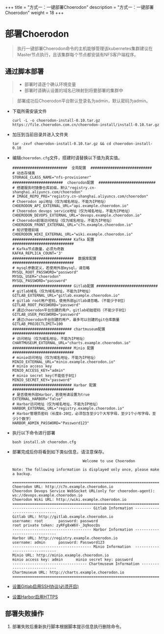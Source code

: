 +++
title = "方式一：一键部署Choerodon"
description = "方式一：一键部署Choerodon"
weight = 18
+++

# 部署Choerodon

<blockquote class="note">
执行一键部署Choerodon命令的主机能够管理该kubernetes集群建议在Master节点执行，且该集群每个节点都安装有NFS客户端程序。
</blockquote>

## 通过脚本部署

<blockquote class="warning">
  <ul>
  <li>部署时请逐个确认环境变量</li>
  <li>部署时请确认设置的域名已映射到将要部署的集群中</li>
  </ul>
</blockquote>

<blockquote class="note">
部署成功后Choerodon平台默认登录名为admin，默认密码为admin。
</blockquote>

- 下载所需安装文件

    ```
    curl -L -o choerodon-install-0.10.tar.gz https://file.choerodon.com.cn/choerodon-install/install-0.10.tar.gz
    ```

- 加压到当前目录并进入文件夹

    ```
    tar -zxvf choerodon-install-0.10.tar.gz && cd choerodon-install-0.10
    ```

- 编辑`choerodon.cfg`文件，搭建时请替换以下值为真实值。

    ```
    #########################  全局配置  ############################
    # 动态存储类
    STORAGE_CLASS_NAME="nfs-provisioner"
    #######################  choerodon配置  ##########################
    # 搭建服务时镜像仓库前缀，默认"registry.cn-shanghai.aliyuncs.com/choerodon"
    # IMAGE_REPO_PRE="registry.cn-shanghai.aliyuncs.com/choerodon"
    # Choerodon api地址（仅为域名地址，不能为IP地址）
    CHOERODON_API_EXTERNAL_URL="api.example.choerodon.io"
    # Choerodon devops service地址（仅为域名地址，不能为IP地址）
    CHOERODON_DEVOPS_EXTERNAL_URL="devops.example.choerodon.io"
    # Choerodon前端访问地址（仅为域名地址，不能为IP地址）
    CHOERODON_FRONT_EXTERNAL_URL="c7n.example.choerodon.io"
    # 知识管理前端
    CHOERODON_WIKI_EXTERNAL_URL="wiki.example.choerodon.io"
    ########################### Kafka 配置  ############################
    # Kafka节点数量，必须为奇数
    KAFKA_REPLICA_COUNT='3'
    ############################  数据库配置  ############################
    # mysql参数定义，若使用外部mysql，请忽略
    MYSQL_ROOT_PASSWORD="password"
    MYSQL_USER="choerodon"
    MYSQL_PASSWORD="password"
    ########################### Gitlab配置 ############################
    # gitlab域名（仅为域名地址，不能为IP地址）
    GITLAB_EXTERNAL_URL="gitlab.example.choerodon.io"
    # gitlab root用户密码，使用外部gitlab请忽略。（不能少于8位）
    GITLAB_ROOT_PASSWORD="password"
    # 通过choerodon平台创建的用户，gitlab初始密码（不能少于8位）
    GITLAB_USER_PASSWORD="password"
    # 通过choerodon平台创建的用户，最多可以创建的git仓库数量
    GITLAB_PROJECTLIMIT=100
    ########################### chartmuseum配置 ########################
    # 访问地址（仅为域名地址，不能为IP地址）
    CHARTMUSEUM_EXTERNAL_URL="charts.example.choerodon.io"
    ########################### Minio 配置  ############################
    # minio访问地址（仅为域名地址，不能为IP地址）
    MINIO_EXTERNAL_URL="minio.example.choerodon.io"
    # minio access key
    MINIO_ACCESS_KEY="admin"
    # minio secret key(不能低于8位)
    MINIO_SECRET_KEY="password"
    ########################### Harbar 配置  ############################
    # 是否使用外部Harbor，若使用请设置为true
    EXTERNAL_HARBOR="false"
    # Harbar访问地址（仅为域名地址，不能为IP地址）
    HARBOR_EXTERNAL_URL="registry.example.choerodon.io"
    # Harbar管理员密码（长度8-20位，必须包含至少1个大写字母，至少1个小写字母，至少1个数字）
    HARBOR_ADMIN_PASSWORD="Password123"
    ```

- 执行以下命令进行部署

    ```
    bash install.sh choerodon.cfg
    ```

- 部署完成后你将看到如下类似信息，请注意保存。

    ```shell
                                    Welcome to use Choerodon

    Note: The following information is displayed only once, please make a backup.

    =======================================================================================
    Choerodon URL: http://c7n.example.choerodon.io
    Choerodon Devops Service WebSocket URL(only for choerodon-agent):
    ws://devops.example.choerodon.io
    Choerodon Wiki URL: http://wiki.example.choerodon.io
    =======================================================================================
    ------------------------------------ Gitlab Information -------------------------------
    Gitlab URL: http://gitlab.example.choerodon.io
    username: root       password: password
    root private token: zyRFg8xW6V-_3q9oocQs
    ------------------------------------ Harbor Information -------------------------------
    Harbor URL: http://registry.example.choerodon.io
    username: admin      password: Password123
    ------------------------------------ Minio Information  -------------------------------
    Minio URL: http://minio.example.choerodon.io
    minio access key: admin      minio secret key: password
    ---------------------------------- Chartmuseum Information ----------------------------
    Chartmuseum URL: http://charts.example.choerodon.io
    =======================================================================================
    ```

- [设置Gitlab启用SSH协议(必须开启)](../parts/base/gitlab/#启用ssh协议)
- [设置Harbor启用HTTPS](../parts/base/harbor/#启用https)

## 部署失败操作

1. 部署失败后重新执行脚本根据脚本提示信息执行删除命令。